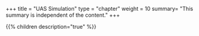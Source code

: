 +++
title = "UAS Simulation"
type = "chapter"
weight = 10
summary= "This summary is independent of the content."
+++



{{% children description="true" %}}


